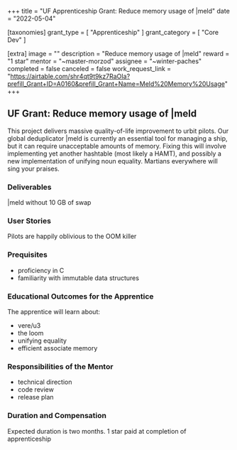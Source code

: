 +++
title = "UF Apprenticeship Grant: Reduce memory usage of |meld"
date = "2022-05-04"

[taxonomies]
grant_type = [ "Apprenticeship" ]
grant_category = [ "Core Dev" ]

[extra]
image = ""
description = "Reduce memory usage of |meld"
reward = "1 star"
mentor = "~master-morzod"
assignee = "~winter-paches"
completed = false
canceled = false
work_request_link = "https://airtable.com/shr4qt9t9kz7RaOIa?prefill_Grant+ID=A0160&prefill_Grant+Name=Meld%20Memory%20Usage"
+++

## UF Grant: Reduce memory usage of |meld

This project delivers massive quality-of-life improvement to urbit pilots. Our global deduplicator |meld is currently an essential tool for managing a ship, but it can require unacceptable amounts of memory. Fixing this will involve implementing yet another hashtable (most likely a HAMT), and possibly a new implementation of unifying noun equality. Martians everywhere will sing your praises.

### Deliverables

|meld without 10 GB of swap

### User Stories

Pilots are happily oblivious to the OOM killer

### Prequisites

- proficiency in C
- familiarity with immutable data structures

### Educational Outcomes for the Apprentice

The apprentice will learn about:

- vere/u3
- the loom
- unifying equality
- efficient associate memory

### Responsibilities of the Mentor

- technical direction
- code review
- release plan

### Duration and Compensation

Expected duration is two months.
1 star paid at completion of apprenticeship
